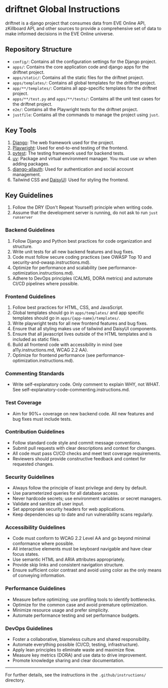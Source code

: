 # driftnet Global Instructions

driftnet is a django project that consumes data from EVE Online API, zKillboard API, and other sources to provide a comprehensive set of data to make informed decisions in the EVE Online universe.

## Repository Structure

- `config/`: Contains all the configuration settings for the Django project.
- `apps/`: Contains the core application code and django apps for the driftnet project.
- `apps/static/`: Contains all the static files for the driftnet project.
- `apps/templates/`: Contains all global templates for the driftnet project.
- `app/**/templates/`: Contains all app-specific templates for the driftnet project.
- `apps/**/test.py` and `apps/**/tests/`: Contains all the unit test cases for the driftnet project.
- `e2e/`: Contains all the Playwright tests for the driftnet project.
- `justfile`: Contains all the commands to manage the project using `just`.

## Key Tools
1. [Django](https://www.djangoproject.com/): The web framework used for the project.
2. [Playwright](https://playwright.dev/): Used for end-to-end testing of the frontend.
3. [pytest](https://pytest.org/): The testing framework used for backend tests.
4. [uv](https://docs.astral.sh/uv/): Package and virtual environment manager. You must use uv when adding packages.
5. [django-allauth](https://docs.allauth.org/en/latest/): Used for authentication and social account management.
6. Tailwind CSS and [DaisyUI](https://daisyui.com/): Used for styling the frontend.

## Key Guidelines
1. Follow the DRY (Don't Repeat Yourself) principle when writing code.
2. Assume that the development server is running, do not ask to run `just runserver`

### Backend Guidelines
1. Follow Django and Python best practices for code organization and structure. 
2. Write unit tests for all new backend features and bug fixes.
3. Code must follow secure coding practices (see OWASP Top 10 and security-and-owasp.instructions.md).
4. Optimize for performance and scalability (see performance-optimization.instructions.md).
5. Adhere to DevOps principles (CALMS, DORA metrics) and automate CI/CD pipelines where possible.

### Frontend Guidelines
1. Follow best practices for HTML, CSS, and JavaScript.
2. Global templates should go in `apps/templates/` and app specific templates should go in `apps/{app-name}/templates/`.
3. Write playwright tests for all new frontend features and bug fixes.
4. Ensure that all styling makes use of tailwind and DaisyUI components.
5. Ensure that all javascript lives outside of the HTML templates and is included as static files.
6. Build all frontend code with accessibility in mind (see a11y.instructions.md, WCAG 2.2 AA).
7. Optimize for frontend performance (see performance-optimization.instructions.md).

### Commenting Standards
- Write self-explanatory code. Only comment to explain WHY, not WHAT. See self-explanatory-code-commenting.instructions.md.

### Test Coverage
- Aim for 90%+ coverage on new backend code. All new features and bug fixes must include tests.

### Contribution Guidelines
- Follow standard code style and commit message conventions.
- Submit pull requests with clear descriptions and context for changes.
- All code must pass CI/CD checks and meet test coverage requirements.
- Reviewers should provide constructive feedback and context for requested changes.

### Security Guidelines
- Always follow the principle of least privilege and deny by default.
- Use parameterized queries for all database access.
- Never hardcode secrets; use environment variables or secret managers.
- Validate and sanitize all user input.
- Set appropriate security headers for web applications.
- Keep dependencies up to date and run vulnerability scans regularly.

### Accessibility Guidelines
- Code must conform to WCAG 2.2 Level AA and go beyond minimal conformance where possible.
- All interactive elements must be keyboard navigable and have clear focus states.
- Use semantic HTML and ARIA attributes appropriately.
- Provide skip links and consistent navigation structure.
- Ensure sufficient color contrast and avoid using color as the only means of conveying information.

### Performance Guidelines
- Measure before optimizing; use profiling tools to identify bottlenecks.
- Optimize for the common case and avoid premature optimization.
- Minimize resource usage and prefer simplicity.
- Automate performance testing and set performance budgets.

### DevOps Guidelines
- Foster a collaborative, blameless culture and shared responsibility.
- Automate everything possible (CI/CD, testing, infrastructure).
- Apply lean principles to eliminate waste and maximize flow.
- Measure key metrics (DORA) and use data to drive improvement.
- Promote knowledge sharing and clear documentation.

---

For further details, see the instructions in the `.github/instructions/` directory.
